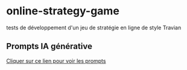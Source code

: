# online-strategy-game
tests de développement d'un jeu de stratégie en ligne de style Travian

## Prompts IA générative
[Cliquer sur ce lien pour voir les prompts](prompts-ia/sommaire.md)

